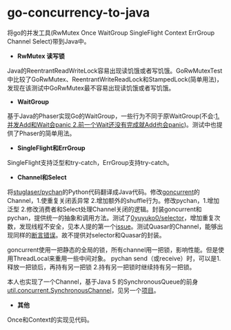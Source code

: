 # go-concurrency-to-java

将go的并发工具(RwMutex Once WaitGroup SingleFlight Context ErrGroup Channel Select)带到Java中。

- **RwMutex 读写锁**

Java的ReentrantReadWriteLock容易出现读饥饿或者写饥饿。GoRwMutexTest中比较了GoRwMutex、ReentrantWriteReadLock和StampedLock(简单用法)，
发现在该测试中GoRwMutex最不容易出现读饥饿或者写饥饿。

- **WaitGroup**

基于Java的Phaser实现Go的WaitGroup，一些行为不同于原WaitGroup(不会:[1.并发Add和Wait会panic 2.前一个Wait还没有完成就Add也会panic](https://colobu.com/2019/04/28/gopher-2019-concurrent-in-action/#Waitgroup))。测试中也提供了Phaser的简单用法。

- **SingleFlight和ErrGroup**

SingleFlight支持泛型和try-catch，ErrGroup支持try-catch。

- **Channel和Select**

将[stuglaser/pychan](https://github.com/stuglaser/pychan)的Python代码翻译成Java代码。修改[goncurrent](https://github.com/anolivetree/goncurrent)的Channel，1.使重复关闭丢异常 2.增加额外的shuffle行为。修改pychan，1.增加泛型 2.修改消费者和Select处理Channel关闭的逻辑。封装goncurrent和pychan，提供统一的抽象和调用方法。测试了[0yuyuko0/selector](https://github.com/0yuyuko0/selector)，增加重复次数，发现线程不安全，见本人提的第一个[issue](https://github.com/0yuyuko0/selector/issues/1)。测试Quasar的Channel，能够出现同样的[断言错误](https://github.com/puniverse/quasar/blob/master/quasar-core/src/main/java/co/paralleluniverse/strands/channels/Selector.java#L360)。故不提供对selector和Quasar的封装。

goncurrent使用一把静态的全局的锁，所有channel用一把锁，影响性能。但是使用ThreadLocal来重用一些中间对象。
pychan send（或receive）时，可以是1.释放一把锁后，再持有另一把锁 2.持有另一把锁时继续持有另一把锁。

本人也实现了一个Channel，基于Java 5 的SynchronousQueue的前身[util.concurrent.SynchronousChannel](http://gee.cs.oswego.edu/dl/classes/EDU/oswego/cs/dl/util/concurrent/SynchronousChannel.java)，见另一个[项目](https://github.com/EugeneYoung1515/go-channel)。

- **其他**

Once和Context的实现见代码。


